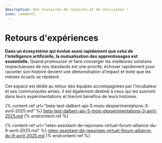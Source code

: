 ```yaml
---
description: Des histoires de réussite et de résilience !
icon: comments
---
```


# Retours d'expériences

**Dans un écosystème qui évolue aussi rapidement que celui de l'intelligence artificielle, la mutualisation des apprentissages est essentielle.** Quand promouvoir et faire converger les meilleures solutions respectueuses de nos standards est une priorité, échouer rapidement pour raconter son histoire devient une démonstration d'impact et évite que les mêmes écueils se répètent.

Cet espace est dédié au retour des équipes accompagnées par l'incubateur et ses communautés amies. Il est également destiné à ceux qui les suivront dans leurs expérimentations et tireront bénéfice de leurs histoires.

{% content-ref url="beta-test-dalbert-api-5-mois-dexperimentations-3-avril-2025.md" %}
[beta-test-dalbert-api-5-mois-dexperimentations-3-avril-2025.md](beta-test-dalbert-api-5-mois-dexperimentations-3-avril-2025.md)
{% endcontent-ref %}

{% content-ref url="retex-assistant-de-reponses-virtuel-forum-alliance-du-9-avril-2025.md" %}
[retex-assistant-de-reponses-virtuel-forum-alliance-du-9-avril-2025.md](retex-assistant-de-reponses-virtuel-forum-alliance-du-9-avril-2025.md)
{% endcontent-ref %}

